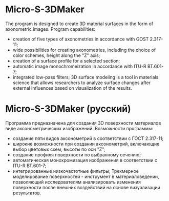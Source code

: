 # Micro-S-3DMaker
The program is designed to create 3D material surfaces in the form of axonometric images.
Program capabilities:
- creation of five types of axonometries in accordance with GOST 2.317-11;
- wide possibilities for creating axonometries, including the choice of color schemes, height along the "Z" axis;
- creation of a surface profile for a selected section;
- automatic image monochromeization in accordance with ITU-R BT.601-7;
- integrated low-pass filters;
3D surface modeling is a tool in materials science that allows researchers to analyze surface changes after external influences based on visualization of the results.

# Micro-S-3DMaker (русский)
Программа предназначена для создания 3D поверхности материалов виде аксонометрических изображений.
Возможности программы:
- создание пяти видов аксонометрий в соответствии с ГОСТ 2.317-11;
- широкие возможности при создании аксонометрий, включающие выбор цветовых схем, высоты по оси "Z";
- создание профиля поверхности по выбранному сечению;
- автоматическая монохромизация изображения в соответствии с ITU-R BT.601-7;
- интегрированные низкочастотные фильтры;
Трехмерное моделирование поверхностей - инструмент в материаловедении, позволяющий исследователям анализировать изменения поверхности после внешних воздействий на основе визуализации результатов.
